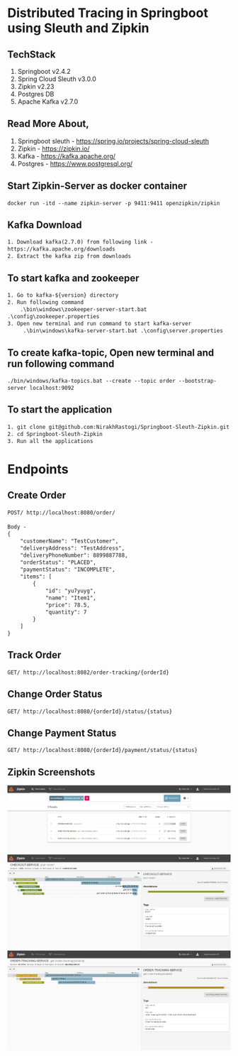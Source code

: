 # Distributed Tracing in Springboot using Sleuth and Zipkin

## TechStack
1. Springboot v2.4.2
2. Spring Cloud Sleuth v3.0.0
3. Zipkin v2.23
4. Postgres DB
5. Apache Kafka v2.7.0

## Read More About,
1. Springboot sleuth - https://spring.io/projects/spring-cloud-sleuth
2. Zipkin - https://zipkin.io/
3. Kafka - https://kafka.apache.org/
4. Postgres - https://www.postgresql.org/
   
## Start Zipkin-Server as docker container
```
docker run -itd --name zipkin-server -p 9411:9411 openzipkin/zipkin
```

## Kafka Download
```
1. Download kafka(2.7.0) from following link - https://kafka.apache.org/downloads
2. Extract the kafka zip from downloads
```
## To start kafka and zookeeper
```
1. Go to kafka-${version} directory
2. Run following command
    .\bin\windows\zookeeper-server-start.bat .\config\zookeeper.properties
3. Open new terminal and run command to start kafka-server
     .\bin\windows\kafka-server-start.bat .\config\server.properties
```

## To create kafka-topic, Open new terminal and run following command
```
./bin/windows/kafka-topics.bat --create --topic order --bootstrap-server localhost:9092
```

## To start the application
```
1. git clone git@github.com:NirakhRastogi/Springboot-Sleuth-Zipkin.git
2. cd Springboot-Sleuth-Zipkin
3. Run all the applications
```

# Endpoints
## Create Order
```
POST/ http://localhost:8080/order/

Body - 
{
    "customerName": "TestCustomer",
    "deliveryAddress": "TestAddress",
    "deliveryPhoneNumber": 8899887788,
    "orderStatus": "PLACED",
    "paymentStatus": "INCOMPLETE",
    "items": [
        {
            "id": "yu7yuyg",
            "name": "Item1",
            "price": 78.5,
            "quantity": 7
        }
    ]
}
```

## Track Order
```
GET/ http://localhost:8082/order-tracking/{orderId}
```

## Change Order Status
```
GET/ http://localhost:8080/{orderId}/status/{status}
```

## Change Payment Status
```
GET/ http://localhost:8080/{orderId}/payment/status/{status}
```

## Zipkin Screenshots
![Zipkin-All-Trace-Screenshot](/Screenshots/Zipkin-Main-Page.png?raw=true "Zipkin All Trace")
![Zipkin-Create Order-Trace-Screenshot](/Screenshots/Zipkin-Create-order-trace.png?raw=true "Zipkin Create Order Trace")
![Zipkin-Track-Order-Trace-Screenshot](/Screenshots/Zipkin-track-order-trace.png?raw=true "Zipkin TracK Order Trace")